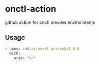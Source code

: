 # onctl-action
github action for onctl preview environments


## Usage

```yaml
- uses: cdalar/onctl-action@v1.0.0
  with:
    args: "up"

```